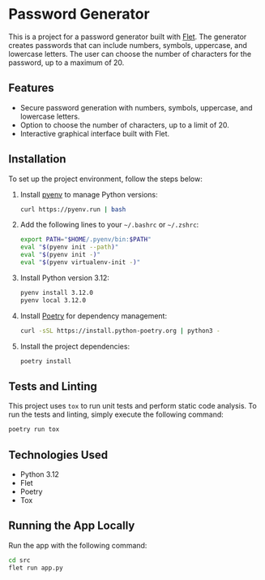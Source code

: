 # Password Generator

This is a project for a password generator built with [Flet](https://flet.dev/). The generator creates passwords that can include numbers, symbols, uppercase, and lowercase letters. The user can choose the number of characters for the password, up to a maximum of 20.

## Features

- Secure password generation with numbers, symbols, uppercase, and lowercase letters.
- Option to choose the number of characters, up to a limit of 20.
- Interactive graphical interface built with Flet.

## Installation

To set up the project environment, follow the steps below:

1. Install [pyenv](https://github.com/pyenv/pyenv) to manage Python versions:
   ```bash
   curl https://pyenv.run | bash

2. Add the following lines to your `~/.bashrc` or `~/.zshrc`:
    ```bash
    export PATH="$HOME/.pyenv/bin:$PATH"
    eval "$(pyenv init --path)"
    eval "$(pyenv init -)"
    eval "$(pyenv virtualenv-init -)"
    ```
3. Install Python version 3.12:
    ```bash
    pyenv install 3.12.0
    pyenv local 3.12.0
    ```
4. Install [Poetry](https://python-poetry.org/) for dependency management:
    ```bash
    curl -sSL https://install.python-poetry.org | python3 -
    ```
5. Install the project dependencies:
    ```bash
    poetry install
    ```

## Tests and Linting
This project uses `tox` to run unit tests and perform static code analysis. To run the tests and linting, simply execute the following command:
    
  ```bash
  poetry run tox
  ```

## Technologies Used
- Python 3.12
- Flet
- Poetry
- Tox

## Running the App Locally
Run the app with the following command:
```bash
cd src
flet run app.py
````



